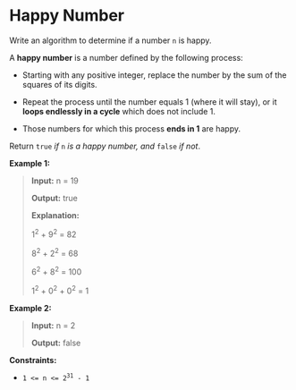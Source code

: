 # Happy Number

Write an algorithm to determine if a number <code>n</code> is happy.

A **happy number** is a number defined by the following process:

- Starting with any positive integer, replace the number by the sum of the squares of its digits.

- Repeat the process until the number equals 1 (where it will stay), or it **loops endlessly in a cycle** which does not include 1.

- Those numbers for which this process **ends in 1** are happy.

Return <code>true</code> *if* <code>n</code> *is a happy number, and* <code>false</code> *if not*.


**Example 1:**
>
> **Input:** n = 19
>
> **Output:** true
>
> **Explanation:**
>
> 1<sup>2</sup> + 9<sup>2</sup> = 82
>
> 8<sup>2</sup> + 2<sup>2</sup> = 68
>
> 6<sup>2</sup> + 8<sup>2</sup> = 100
>
> 1<sup>2</sup> + 0<sup>2</sup> + 0<sup>2</sup> = 1

**Example 2:**
>
> **Input:** n = 2
>
> **Output:** false


**Constraints:**

- <code>1 &lt;= n &lt;= 2<sup>31</sup> - 1</code>
